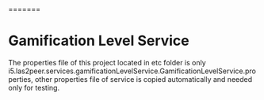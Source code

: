 
=======
# Gamification Level Service

The properties file of this project located in etc folder is only i5.las2peer.services.gamificationLevelService.GamificationLevelService.properties, other properties file of service is copied automatically and needed only for testing.